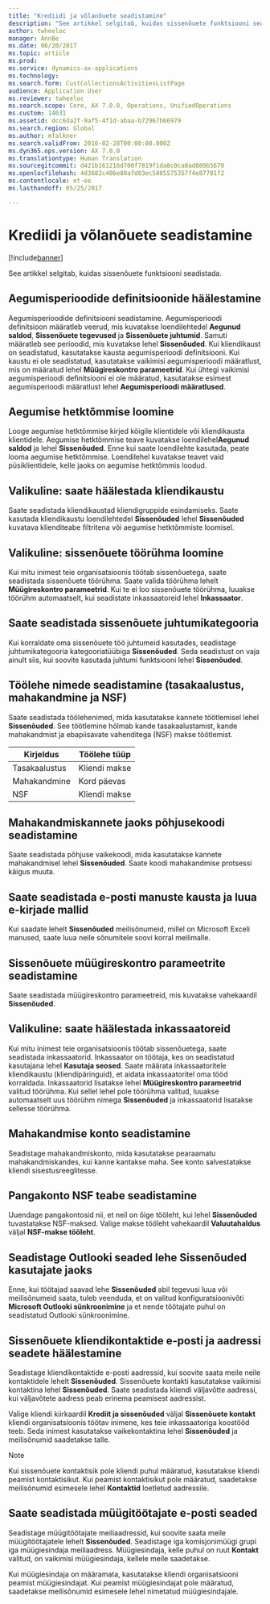 ```yaml
---
title: "Krediidi ja võlanõuete seadistamine"
description: "See artikkel selgitab, kuidas sissenõuete funktsiooni seadistada."
author: twheeloc
manager: AnnBe
ms.date: 06/20/2017
ms.topic: article
ms.prod: 
ms.service: dynamics-ax-applications
ms.technology: 
ms.search.form: CustCollectionsActivitiesListPage
audience: Application User
ms.reviewer: twheeloc
ms.search.scope: Core, AX 7.0.0, Operations, UnifiedOperations
ms.custom: 14031
ms.assetid: dcc6da2f-9af5-4f1d-abaa-b72967b66979
ms.search.region: Global
ms.author: mfalkner
ms.search.validFrom: 2016-02-28T00:00:00.000Z
ms.dyn365.ops.version: AX 7.0.0
ms.translationtype: Human Translation
ms.sourcegitcommit: d421b161216d700f7819f1da8c0ca8ad089b5670
ms.openlocfilehash: 4d3682c486e80afd03ec5805575357f4e87781f2
ms.contentlocale: et-ee
ms.lasthandoff: 05/25/2017

---
```


# <a name="set-up-credit-and-collections"></a>Krediidi ja võlanõuete seadistamine

[!include[banner](../includes/banner.md)]


See artikkel selgitab, kuidas sissenõuete funktsiooni seadistada.

<a name="set-up-aging-period-definitions"></a>Aegumisperioodide definitsioonide häälestamine
-------------------------------

Aegumisperioodide definitsiooni seadistamine. Aegumisperioodi definitsioon määratleb veerud, mis kuvatakse loendilehtedel **Aegunud saldod**, **Sissenõuete tegevused** ja **Sissenõuete juhtumid**. Samuti määratleb see perioodid, mis kuvatakse lehel **Sissenõuded**. Kui kliendikaust on seadistatud, kasutatakse kausta aegumisperioodi definitsiooni. Kui kaustu ei ole seadistatud, kasutatakse vaikimisi aegumisperioodi määratlust, mis on määratud lehel **Müügireskontro parameetrid**. Kui ühtegi vaikimisi aegumisperioodi definitsiooni ei ole määratud, kasutatakse esimest aegumisperioodi määratlust lehel **Aegumisperioodi määratlused**.

## <a name="create-an-aging-snapshot"></a>Aegumise hetktõmmise loomine
Looge aegumise hetktõmmise kirjed kõigile klientidele või kliendikausta klientidele. Aegumise hetktõmmise teave kuvatakse loendilehel**Aegunud saldod** ja lehel **Sissenõuded**. Enne kui saate loendilehte kasutada, peate looma aegumise hetktõmmise. Loendilehel kuvatakse teavet vaid püsiklientidele, kelle jaoks on aegumise hetktõmmis loodud.

## <a name="optional-set-up-customer-pools"></a>Valikuline: saate häälestada kliendikaustu
Saate seadistada kliendikaustad kliendigruppide esindamiseks. Saate kasutada kliendikaustu loendilehtedel **Sissenõuded** lehel **Sissenõuded** kuvatava klienditeabe filtritena või aegumise hetktõmmiste loomisel.

## <a name="optional-create-a-collections-team"></a>Valikuline: sissenõuete töörühma loomine
Kui mitu inimest teie organisatsioonis töötab sissenõuetega, saate seadistada sissenõuete töörühma. Saate valida töörühma lehelt **Müügireskontro parameetrid**. Kui te ei loo sissenõuete töörühma, luuakse töörühm automaatselt, kui seadistate inkassaatoreid lehel **Inkassaator**.

## <a name="set-up-a-collections-case-category"></a>Saate seadistada sissenõuete juhtumikategooria
Kui korraldate oma sissenõuete töö juhtumeid kasutades, seadistage juhtumikategooria kategooriatüübiga **Sissenõuded**. Seda seadistust on vaja ainult siis, kui soovite kasutada juhtumi funktsiooni lehel **Sissenõuded**.

## <a name="set-up-journal-names-settlement-writeoff-and-nsf"></a>Töölehe nimede seadistamine (tasakaalustus, mahakandmine ja NSF)
Saate seadistada töölehenimed, mida kasutatakse kannete töötlemisel lehel **Sissenõuded**. See töötlemine hõlmab kande tasakaalustamist, kande mahakandmist ja ebapiisavate vahenditega (NSF) makse töötlemist.

| Kirjeldus | Töölehe tüüp     |
|-------------|------------------|
| Tasakaalustus  | Kliendi makse |
| Mahakandmine   | Kord päevas            |
| NSF         | Kliendi makse |

## <a name="set-up-a-reason-code-for-writeoff-transactions"></a>Mahakandmiskannete jaoks põhjusekoodi seadistamine
Saate seadistada põhjuse vaikekoodi, mida kasutatakse kannete mahakandmisel lehel **Sissenõuded**. Saate koodi mahakandmise protsessi käigus muuta.

## <a name="set-up-a-folder-for-email-attachments-and-create-email-templates"></a>Saate seadistada e-posti manuste kausta ja luua e-kirjade mallid
Kui saadate lehelt **Sissenõuded** meilisõnumeid, millel on Microsoft Exceli manused, saate luua neile sõnumitele soovi korral meilimalle.

## <a name="set-up-accounts-receivable-parameters-for-collections"></a>Sissenõuete müügireskontro parameetrite seadistamine
Saate seadistada müügireskontro parameetreid, mis kuvatakse vahekaardil **Sissenõuded**.

## <a name="optional-set-up-collections-agents"></a>Valikuline: saate häälestada inkassaatoreid
Kui mitu inimest teie organisatsioonis töötab sissenõuetega, saate seadistada inkassaatorid. Inkassaator on töötaja, kes on seadistatud kasutajana lehel **Kasutaja seosed**. Saate määrata inkassaatoritele kliendikaustu (kliendipäringuid), et aidata inkassaatoritel oma tööd korraldada. Inkassaatorid lisatakse lehel **Müügireskontro parameetrid** valitud töörühma. Kui sellel lehel pole töörühma valitud, luuakse automaatselt uus töörühm nimega **Sissenõuded** ja inkassaatorid lisatakse sellesse töörühma.

## <a name="set-up-a-writeoff-account"></a>Mahakandmise konto seadistamine
Seadistage mahakandmiskonto, mida kasutatakse pearaamatu mahakandmiskandes, kui kanne kantakse maha. See konto salvestatakse kliendi sisestusreeglitesse.

## <a name="set-up-nsf-information-for-bank-accounts"></a>Pangakonto NSF teabe seadistamine
Uuendage pangakontosid nii, et neil on õige tööleht, kui lehel **Sissenõuded** tuvastatakse NSF-maksed. Valige makse tööleht vahekaardil **Valuutahaldus** väljal **NSF-makse tööleht**.

## <a name="set-up-outlook-settings-for-users-of-the-collections-page"></a>Seadistage Outlooki seaded lehe Sissenõuded kasutajate jaoks
Enne, kui töötajad saavad lehe **Sissenõuded** abil tegevusi luua või meilisõnumeid saata, tuleb veenduda, et on valitud konfiguratsioonivõti **Microsoft Outlooki sünkroonimine** ja et nende töötajate puhul on seadistatud Outlooki sünkroonimine.

## <a name="set-up-email-and-address-settings-for-collections-customer-contacts"></a>Sissenõuete kliendikontaktide e-posti ja aadressi seadete häälestamine
Seadistage kliendikontaktide e-posti aadressid, kui soovite saata meile neile kontaktidele lehelt **Sissenõuded**. Sissenõuete kontakti kasutatakse vaikimisi kontaktina lehel **Sissenõuded**. Saate seadistada kliendi väljavõtte aadressi, kui väljavõtete aadress peab erinema peamisest aadressist. 

Valige kliendi kiirkaardil **Krediit ja sissenõuded** väljal **Sissenõuete kontakt** kliendi organisatsioonis töötav inimene, kes teie inkassaatoriga koostööd teeb. Seda inimest kasutatakse vaikekontaktina lehel **Sissenõuded** ja meilisõnumid saadetakse talle. 

> [!NOTE] 
> Kui sissenõuete kontaktisik pole kliendi puhul määratud, kasutatakse kliendi peamist kontaktisikut. Kui peamist kontaktisikut pole määratud, saadetakse meilisõnumid esimesele lehel **Kontaktid** loetletud aadressile.

## <a name="set-up-email-settings-for-salespeople"></a>Saate seadistada müügitöötajate e-posti seaded
Seadistage müügitöötajate meiliaadressid, kui soovite saata meile müügitöötajatele lehelt **Sissenõuded**. Seadistage iga komisjonimüügi grupi iga müügiesindaja meiliaadress. Müügiesindaja, kelle puhul on ruut **Kontakt** valitud, on vaikimisi müügiesindaja, kellele meile saadetakse. 

Kui müügiesindaja on määramata, kasutatakse kliendi organisatsiooni peamist müügiesindajat. Kui peamist müügiesindajat pole määratud, saadetakse meilisõnumid esimesele lehel nimetatud müügiesindajale.




